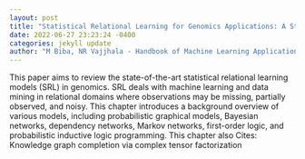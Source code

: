 ```yaml
--- 
layout: post 
title: "Statistical Relational Learning for Genomics Applications: A State-of-the-Art Review" 
date: 2022-06-27 23:23:24 -0400 
categories: jekyll update 
author: "M Biba, NR Vajjhala - Handbook of Machine Learning Applications for , 2022" 
--- 
```

This paper aims to review the state-of-the-art statistical relational learning models (SRL) in genomics. SRL deals with machine learning and data mining in relational domains where observations may be missing, partially observed, and noisy. This chapter introduces a background overview of various models, including probabilistic graphical models, Bayesian networks, dependency networks, Markov networks, first-order logic, and probabilistic inductive logic programming. This chapter also Cites: Knowledge graph completion via complex tensor factorization